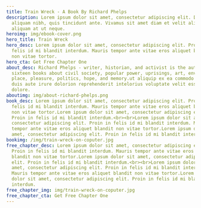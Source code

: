 ```yaml
---
title: Train Wreck - A Book By Richard Phelps
description: Lorem ipsum dolor sit amet, consectetur adipiscing elit. Duis at
  aliquam nibh, quis tincidunt ante. Vivamus sit amet diam et velit aliquam
  aliquam at ut neque.
heroimg: img/ebook-cover.png
hero_title: Train Wreck
hero_desc: Lorem ipsum dolor sit amet, consectetur adipiscing elit. Proin in
  felis id mi blandit interdum. Mauris tempor ante vitae eros aliquet blandit
  non vitae tortor.
hero_cta: Get Free Chapter One
about_desc: Richard Phelps - writer, historian, and activist is the author of
  sixteen books about civil society, popular power, uprisings, art, environment,
  place, pleasure, politics, hope, and memory.ut aliquip ex ea commodo consequat
  duis aute irure dolorion reprehenderit intelorius voluptate velit esse cillum
  dolore.
aboutimg: img/about-richard-phelps.png
book_desc: Lorem ipsum dolor sit amet, consectetur adipiscing elit. Proin in
  felis id mi blandit interdum. Mauris tempor ante vitae eros aliquet blandit
  non vitae tortor.Lorem ipsum dolor sit amet, consectetur adipiscing elit.
  Proin in felis id mi blandit interdum.<br><br>Lorem ipsum dolor sit amet,
  consectetur adipiscing elit. Proin in felis id mi blandit interdum. Mauris
  tempor ante vitae eros aliquet blandit non vitae tortor.Lorem ipsum dolor sit
  amet, consectetur adipiscing elit. Proin in felis id mi blandit interdum.
bookimg: /img/train-wreck-on-coputer.jpg
free_chapter_desc: Lorem ipsum dolor sit amet, consectetur adipiscing elit.
  Proin in felis id mi blandit interdum. Mauris tempor ante vitae eros aliquet
  blandit non vitae tortor.Lorem ipsum dolor sit amet, consectetur adipiscing
  elit. Proin in felis id mi blandit interdum.<br><br>Lorem ipsum dolor sit
  amet, consectetur adipiscing elit. Proin in felis id mi blandit interdum.
  Mauris tempor ante vitae eros aliquet blandit non vitae tortor.Lorem ipsum
  dolor sit amet, consectetur adipiscing elit. Proin in felis id mi blandit
  interdum.
free_chapter_img: img/train-wreck-on-coputer.jpg
free_chapter_cta: Get Free Chapter One
---
```

